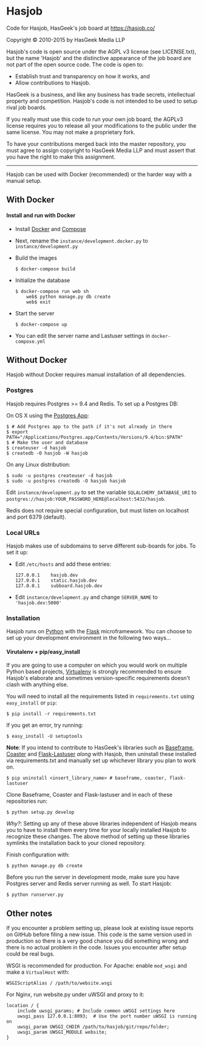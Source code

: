 Hasjob
======

Code for Hasjob, HasGeek's job board at https://hasjob.co/

Copyright © 2010-2015 by HasGeek Media LLP

Hasjob's code is open source under the AGPL v3 license (see LICENSE.txt),
but the name 'Hasjob' and the distinctive appearance of the job board are
not part of the open source code. The code is open to:

* Establish trust and transparency on how it works, and
* Allow contributions to Hasjob.

HasGeek is a business, and like any business has trade secrets, intellectual
property and competition. Hasjob's code is not intended to be used to setup
rival job boards.

If you really must use this code to run your own job board, the AGPLv3 license
requires you to release all your modifications to the public under the same
license. You may not make a proprietary fork.

To have your contributions merged back into the master repository, you must
agree to assign copyright to HasGeek Media LLP and must assert that you have
the right to make this assignment.

-----

Hasjob can be used with Docker (recommended) or the harder way with a manual setup.

## With Docker

#### Install and run with Docker

* Install [Docker](https://docs.docker.com/installation/) and [Compose](https://docs.docker.com/compose/install/)

* Next, rename the `instance/development.docker.py` to `instance/development.py`

* Build the images

    ```
    $ docker-compose build
    ```

* Initialize the database

    ```
    $ docker-compose run web sh
        web$ python manage.py db create
        web$ exit
    ```

* Start the server
    
    ```
    $ docker-compose up
    ```

* You can edit the server name and Lastuser settings in `docker-compose.yml`

## Without Docker

Hasjob without Docker requires manual installation of all dependencies.

### Postgres

Hasjob requires Postgres >= 9.4 and Redis. To set up a Postgres DB:

On OS X using the [Postgres App](http://postgresapp.com):

    $ # Add Postgres app to the path if it's not already in there
    $ export PATH="/Applications/Postgres.app/Contents/Versions/9.4/bin:$PATH"
    $ # Make the user and database
    $ createuser -d hasjob
    $ createdb -O hasjob -W hasjob

On any Linux distribution:

    $ sudo -u postgres createuser -d hasjob
    $ sudo -u postgres createdb -O hasjob hasjob

Edit `instance/development.py` to set the variable `SQLALCHEMY_DATABASE_URI` to `postgres://hasjob:YOUR_PASSWORD_HERE@localhost:5432/hasjob`.

Redis does not require special configuration, but must listen on localhost and port 6379 (default).

### Local URLs

Hasjob makes use of subdomains to serve different sub-boards for jobs. To set it up:

* Edit `/etc/hosts` and add these entries:

    ```
    127.0.0.1    hasjob.dev
    127.0.0.1    static.hasjob.dev
    127.0.0.1    subboard.hasjob.dev
    ```

* Edit `instance/development.py` and change `SERVER_NAME` to `'hasjob.dev:5000'`

### Installation

Hasjob runs on [Python](https://www.python.org) with the [Flask](http://flask.pocoo.org/) microframework. You can choose to set up your development environment in the following two ways…

#### Virutalenv + pip/easy_install

If you are going to use a computer on which you would work on multiple Python based projects, [Virtualenv](docs.python-guide.org/en/latest/dev/virtualenvs/) is strongly recommended to ensure Hasjob's elaborate and sometimes version-specific requirements doesn't clash with anything else.

You will need to install all the requirements listed in `requirements.txt` using `easy_install` or `pip`:

    $ pip install -r requirements.txt
    
If you get an error, try running:

    $ easy_install -U setuptools

__Note__: If you intend to contribute to HasGeek's libraries such as [Baseframe](http://github.com/hasgeek/baseframe), [Coaster](http://github.com/hasgeek/coaster) and [Flask-Lastuser](http://github.com/hasgeek/flask-lastuser) *along* with Hasjob, then uninstall these installed via requirements.txt and manually set up whichever library you plan to work on.

    $ pip uninstall <insert_library_name> # baseframe, coaster, flask-lastuser
    
Clone Baseframe, Coaster and Flask-lastuser and in each of these repositories run:

    $ python setup.py develop

*Why?*: Setting up any of these above libraries independent of Hasjob means you to have to install them every time for your locally installed Hasjob to recognize these changes. The above method of setting up these libraries symlinks the installation back to your cloned repository.

Finish configuration with:

    $ python manage.py db create

Before you run the server in development mode, make sure you have Postgres server and Redis server running as well. To start Hasjob:

    $ python runserver.py

## Other notes

If you encounter a problem setting up, please look at existing issue reports
on GitHub before filing a new issue. This code is the same version used in
production so there is a very good chance you did something wrong and there
is no actual problem in the code. Issues you encounter after setup could
be real bugs.

WSGI is recommended for production. For Apache: enable `mod_wsgi` and make a
`VirtualHost` with:

    WSGIScriptAlias / /path/to/website.wsgi

For Nginx, run website.py under uWSGI and proxy to it:

    location / {
        include uwsgi_params; # Include common uWSGI settings here
        uwsgi_pass 127.0.0.1:8093;  # Use the port number uWSGI is running on
        uwsgi_param UWSGI_CHDIR /path/to/hasjob/git/repo/folder;
        uwsgi_param UWSGI_MODULE website;
    }
